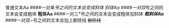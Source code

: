 普通文本Aa
####一对单*号之间的文本会变成斜体
*斜体Aa*
####一对双*号之间的文本会变成粗体
**粗体Aa**
####一对三*号之间的文本会变成粗体加斜体
***粗斜体Aa***
####一对双~号之间的文本会加上删除线
~~删除线~~